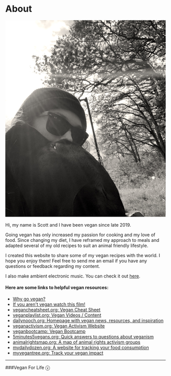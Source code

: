 <div class="content">
<h1>About</h1>
<div class="image-and-text">
<img src="images/about.jpeg" class="image" alt="A picture of me and my dog">

<div markdown=1 class="text">

Hi, my name is Scott and I have been vegan since late 2019.

Going vegan has only increased my passion for cooking and my love of food. Since changing my diet, I have reframed my approach to meals and adapted several of my old recipes to suit an animal friendly lifestyle.

I created this website to share some of my vegan recipes with the world. I hope you enjoy them! Feel free to send me an email if you have any questions or feedback regarding my content. 

I also make ambient electronic music. You can check it out <a href="https://treenotemusic.ca" target="_blank">here</a>.

<h4>Here are some links to helpful vegan resources:</h4>
<ul>
<li><a href="https://vegan.com/info/why/" target="_blank">Why go vegan?</a></li>
<li><a href="https://youtu.be/LQRAfJyEsko" target="_blank">If you aren't vegan watch this film!</a></li>
<li><a href="https://vegancheatsheet.org" target="_blank">vegancheatsheet.org: Vegan Cheat Sheet</a></li>
<li><a href="https://veganplaylist.org" target="_blank">veganplaylist.org: Vegan Videos / Content</a></li>
<li><a href="https://dailynooch.org" target="_blank">dailynooch.org: Homepage with vegan news, resources, and inspiration</a></li>
<li><a href="https://veganactivism.org" target="_blank">veganactivism.org: Vegan Activism Website</a></li>
<li><a href="https://veganbootcamp.org" target="_blank">veganbootcamp: Vegan Bootcamp</a></li>
<li><a href="https://5minutes5vegans.org" target="_blank">5minutes5vegans.org: Quick answers to questions about veganism</a></li>
<li><a href="https://animalrightsmap.org" target="_blank">animalrightsmap.org: A map of animal rights activism groups</a></li>
<li><a href="https://mydailydozen.org" target="_blank">mydailydozen.org: A website for tracking your food consumption</a></li>
<li><a href="https://myvegantree.org" target="_blank">myvegantree.org: Track your vegan impact</a></li>
</ul>

*** 

###Vegan For Life ⓥ

</div>

</div>